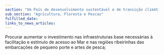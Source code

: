 ```yaml
---
section: "Um País de desenvolvimento sustentável e de transição climática"
sub_section: "Agricultura, Floresta e Pescas"
fulfilled_date:
links_to_news_articles:
---
```


Procurar aumentar o investimento nas infraestruturas base necessárias à facilitação e estímulo de acesso ao Mar e nas regiões ribeirinhas das embarcações de pequeno porte e artes de pesca;
